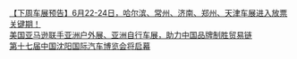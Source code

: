   
[【下周车展预告】6月22-24日，哈尔滨、常州、济南、郑州、天津车展进入放票关键期！](http://www.dianyue.me/archives/152/ecgpp6b4loks2iko/)  
[美国亚马逊联手亚洲户外展、亚洲自行车展，助力中国品牌制胜贸易链](http://www.dianyue.me/archives/462/r55yee38fj3zvqf4/)  
[第十七届中国沈阳国际汽车博览会将启幕](http://www.dianyue.me/archives/136/iwv4ztj2vb4gfrq6/)